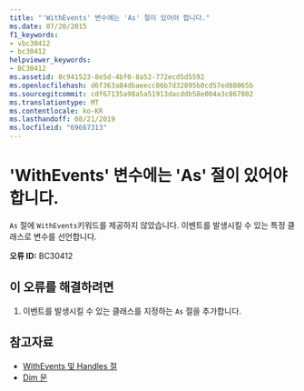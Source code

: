 ```yaml
---
title: "'WithEvents' 변수에는 'As' 절이 있어야 합니다."
ms.date: 07/20/2015
f1_keywords:
- vbc30412
- bc30412
helpviewer_keywords:
- BC30412
ms.assetid: 8c941523-8e5d-4bf0-8a52-772ecd5d5592
ms.openlocfilehash: d6f363a84dbaeecc86b7d32895b0cd57ed88065b
ms.sourcegitcommit: cdf67135a98a5a51913dacddb58e004a3c867802
ms.translationtype: MT
ms.contentlocale: ko-KR
ms.lasthandoff: 08/21/2019
ms.locfileid: "69667313"
---
```

# <a name="withevents-variables-must-have-an-as-clause"></a>'WithEvents' 변수에는 'As' 절이 있어야 합니다.
`As` 절에 `WithEvents`키워드를 제공하지 않았습니다. 이벤트를 발생시킬 수 있는 특정 클래스로 변수를 선언합니다.  
  
 **오류 ID:** BC30412  
  
## <a name="to-correct-this-error"></a>이 오류를 해결하려면  
  
1. 이벤트를 발생시킬 수 있는 클래스를 지정하는 `As` 절을 추가합니다.  
  
## <a name="see-also"></a>참고자료

- [WithEvents 및 Handles 절](../programming-guide/language-features/events/index.md#withevents-and-the-handles-clause)
- [Dim 문](../../visual-basic/language-reference/statements/dim-statement.md)
